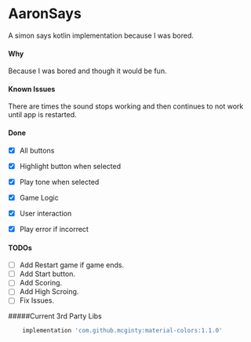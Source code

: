 # AaronSays
A simon says kotlin implementation because I was bored.

#### Why
Because I was bored and though it would be fun.

#### Known Issues
There are times the sound stops working and then continues to not work until app is restarted.


#### Done
- [x] All buttons
- [x] Highlight button when selected
- [x] Play tone when selected
- [x] Game Logic
- [x] User interaction 
- [x] Play error if incorrect


#### TODOs
- [ ] Add Restart game if game ends.
- [ ] Add Start button. 
- [ ] Add Scoring.
- [ ] Add High Scroing.
- [ ] Fix Issues.

#####Current 3rd Party Libs
```gradle 
    implementation 'com.github.mcginty:material-colors:1.1.0'
```
